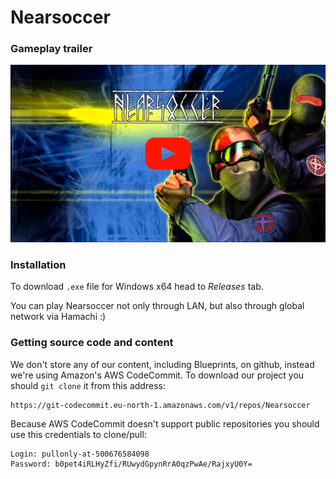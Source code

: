 # Nearsoccer
### Gameplay trailer
[![Gameplay trailer](Images/cover.png)](https://youtu.be/RpFBthaoFMg)
### Installation

To download `.exe` file for Windows x64 head to *Releases* tab.

You can play Nearsoccer not only through LAN, but also through global network via Hamachi :)

### Getting source code and content

We don't store any of our content, including Blueprints, on github, instead we're using Amazon's AWS CodeCommit.
To download our project you should `git clone` it from this address:
```
https://git-codecommit.eu-north-1.amazonaws.com/v1/repos/Nearsoccer
```

Because AWS CodeCommit doesn't support public repositories you should use this credentials to clone/pull:
```
Login: pullonly-at-500676584098
Password: b0pet4iRLHyZfi/RUwydGpynRrA0qzPwAe/RajxyU0Y=
```
